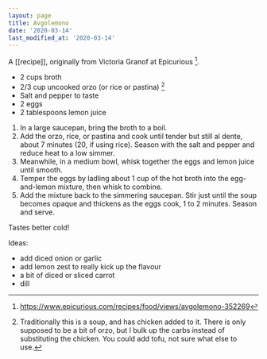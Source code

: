 ```yaml
---
layout: page
title: Avgolemono
date: '2020-03-14'
last_modified_at: '2020-03-14'
---
```


A [[recipe]], originally from Victoria Granof at Epicurious [^1].

* 2 cups broth
* 2/3 cup uncooked orzo (or rice or pastina) [^2]
* Salt and pepper to taste
* 2 eggs
* 2 tablespoons lemon juice

1. In a large saucepan, bring the broth to a boil.
2. Add the orzo, rice, or pastina and cook until tender but still al dente, about 7 minutes (20, if using rice). Season with the salt and pepper and reduce heat to a low simmer.
3. Meanwhile, in a medium bowl, whisk together the eggs and lemon juice until smooth.
4. Temper the eggs by ladling about 1 cup of the hot broth into the egg-and-lemon mixture, then whisk to combine.
5. Add the mixture back to the simmering saucepan. Stir just until the soup becomes opaque and thickens as the eggs cook, 1 to 2 minutes. Season and serve.

Tastes better cold!

Ideas:
* add diced onion or garlic
* add lemon zest to really kick up the flavour
* a bit of diced or sliced carrot
* dill

[^1]: <https://www.epicurious.com/recipes/food/views/avgolemono-352269>

[^2]: Traditionally this is a soup, and has chicken added to it. There is only supposed to be a bit of orzo, but I bulk up the carbs instead of substituting the chicken. You could add tofu, not sure what else to use.
